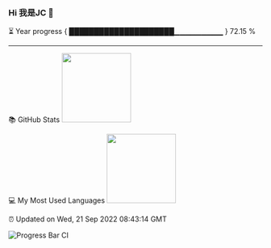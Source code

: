 ### Hi 我是JC 👋

⏳ Year progress { █████████████████████▁▁▁▁▁▁▁▁▁ } 72.15 %

---

📚 GitHub Stats
<img align="" height="137px" src="https://github-readme-stats.vercel.app/api?username=captainjie&hide_title=true&hide_border=true&show_icons=true&include_all_commits=true&line_height=21&bg_color=0,EC6C6C,FFD479,FFFC79,73FA79&theme=graywhite&locale=cn" />

💻 My Most Used Languages
<img align="" height="137px" src="https://github-readme-stats.vercel.app/api/top-langs/?username=captainjie&hide_title=true&hide_border=true&layout=compact&bg_color=0,73FA79,73FDFF,D783FF&theme=graywhite&locale=cn" />

⏰ Updated on Wed, 21 Sep 2022 08:43:14 GMT

![Progress Bar CI](https://github.com/captainjie/captainjie/workflows/Progress%20Bar%20CI/badge.svg)
